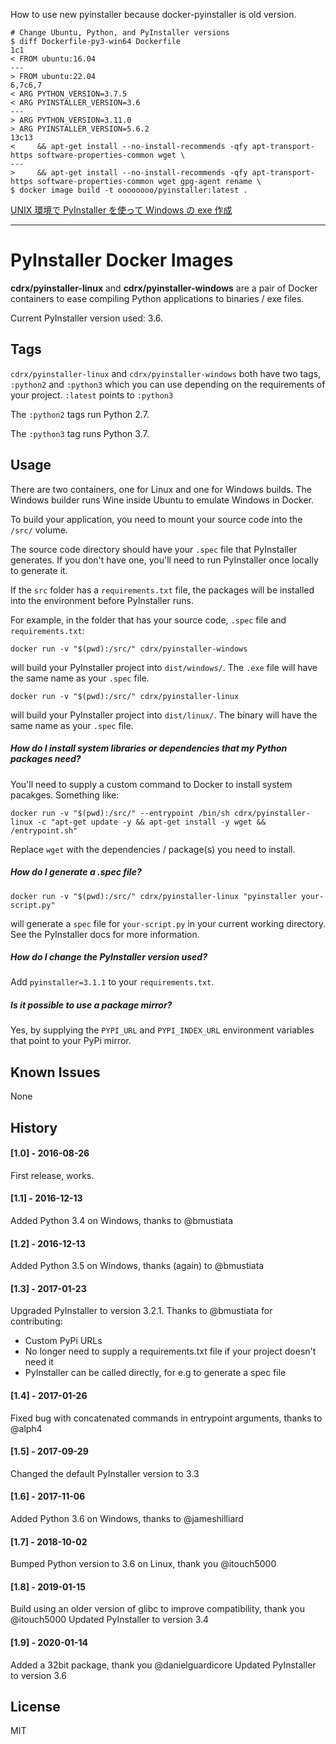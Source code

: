 How to use new pyinstaller because docker-pyinstaller is old version.

```shell
# Change Ubuntu, Python, and PyInstaller versions
$ diff Dockerfile-py3-win64 Dockerfile
1c1
< FROM ubuntu:16.04
---
> FROM ubuntu:22.04
6,7c6,7
< ARG PYTHON_VERSION=3.7.5
< ARG PYINSTALLER_VERSION=3.6
---
> ARG PYTHON_VERSION=3.11.0
> ARG PYINSTALLER_VERSION=5.6.2
13c13
<     && apt-get install --no-install-recommends -qfy apt-transport-https software-properties-common wget \
---
>     && apt-get install --no-install-recommends -qfy apt-transport-https software-properties-common wget gpg-agent rename \
$ docker image build -t oooooooo/pyinstaller:latest .

```

[UNIX 環境で PyInstaller を使って Windows の exe 作成](https://zenn.dev/oooooooo/articles/924fc93b71a51e)

---

# PyInstaller Docker Images

**cdrx/pyinstaller-linux** and **cdrx/pyinstaller-windows** are a pair of Docker containers to ease compiling Python applications to binaries / exe files.

Current PyInstaller version used: 3.6.

## Tags

`cdrx/pyinstaller-linux` and `cdrx/pyinstaller-windows` both have two tags, `:python2` and `:python3` which you can use depending on the requirements of your project. `:latest` points to `:python3`

The `:python2` tags run Python 2.7.

The `:python3` tag runs Python 3.7.

## Usage

There are two containers, one for Linux and one for Windows builds. The Windows builder runs Wine inside Ubuntu to emulate Windows in Docker.

To build your application, you need to mount your source code into the `/src/` volume.

The source code directory should have your `.spec` file that PyInstaller generates. If you don't have one, you'll need to run PyInstaller once locally to generate it.

If the `src` folder has a `requirements.txt` file, the packages will be installed into the environment before PyInstaller runs.

For example, in the folder that has your source code, `.spec` file and `requirements.txt`:

```
docker run -v "$(pwd):/src/" cdrx/pyinstaller-windows
```

will build your PyInstaller project into `dist/windows/`. The `.exe` file will have the same name as your `.spec` file.

```
docker run -v "$(pwd):/src/" cdrx/pyinstaller-linux
```

will build your PyInstaller project into `dist/linux/`. The binary will have the same name as your `.spec` file.

##### How do I install system libraries or dependencies that my Python packages need?

You'll need to supply a custom command to Docker to install system pacakges. Something like:

```
docker run -v "$(pwd):/src/" --entrypoint /bin/sh cdrx/pyinstaller-linux -c "apt-get update -y && apt-get install -y wget && /entrypoint.sh"
```

Replace `wget` with the dependencies / package(s) you need to install.

##### How do I generate a .spec file?

`docker run -v "$(pwd):/src/" cdrx/pyinstaller-linux "pyinstaller your-script.py"`

will generate a `spec` file for `your-script.py` in your current working directory. See the PyInstaller docs for more information.

##### How do I change the PyInstaller version used?

Add `pyinstaller=3.1.1` to your `requirements.txt`.

##### Is it possible to use a package mirror?

Yes, by supplying the `PYPI_URL` and `PYPI_INDEX_URL` environment variables that point to your PyPi mirror.

## Known Issues

None

## History

#### [1.0] - 2016-08-26
First release, works.

#### [1.1] - 2016-12-13
Added Python 3.4 on Windows, thanks to @bmustiata

#### [1.2] - 2016-12-13
Added Python 3.5 on Windows, thanks (again) to @bmustiata

#### [1.3] - 2017-01-23
Upgraded PyInstaller to version 3.2.1.
Thanks to @bmustiata for contributing:
 - Custom PyPi URLs
 - No longer need to supply a requirements.txt file if your project doesn't need it
 - PyInstaller can be called directly, for e.g to generate a spec file

#### [1.4] - 2017-01-26
Fixed bug with concatenated commands in entrypoint arguments, thanks to @alph4

#### [1.5] - 2017-09-29
Changed the default PyInstaller version to 3.3

#### [1.6] - 2017-11-06
Added Python 3.6 on Windows, thanks to @jameshilliard

#### [1.7] - 2018-10-02
Bumped Python version to 3.6 on Linux, thank you @itouch5000

#### [1.8] - 2019-01-15
Build using an older version of glibc to improve compatibility, thank you @itouch5000
Updated PyInstaller to version 3.4

#### [1.9] - 2020-01-14
Added a 32bit package, thank you @danielguardicore
Updated PyInstaller to version 3.6


## License

MIT
